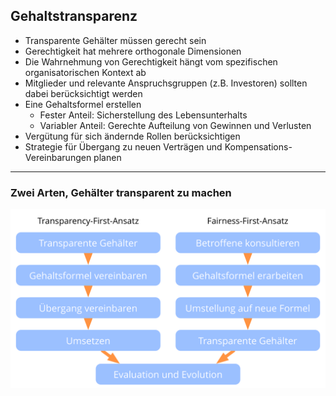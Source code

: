 ## Gehaltstransparenz

- Transparente Gehälter müssen gerecht sein
- Gerechtigkeit hat mehrere orthogonale Dimensionen 
- Die Wahrnehmung von Gerechtigkeit hängt vom spezifischen organisatorischen Kontext ab
- Mitglieder und relevante Anspruchsgruppen (z.B. Investoren) sollten dabei berücksichtigt werden
- Eine Gehaltsformel erstellen 
    - Fester Anteil: Sicherstellung des Lebensunterhalts
    - Variabler Anteil: Gerechte Aufteilung von Gewinnen und Verlusten
- Vergütung für sich ändernde Rollen berücksichtigen
- Strategie für Übergang zu neuen Verträgen und Kompensations-Vereinbarungen planen

* * *

### Zwei Arten, Gehälter transparent zu machen

![inline,fit](img/process/opening-salaries.png)